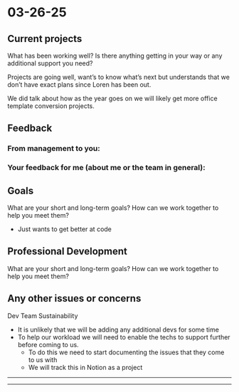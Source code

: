 # 03-26-25
## Current projects

What has been working well? Is there anything getting in your way or any additional support you need?

  

Projects are going well, want’s to know what’s next but understands that we don’t have exact plans since Loren has been out.

We did talk about how as the year goes on we will likely get more office template conversion projects.

## Feedback

### From management to you:

### Your feedback for me (about me or the team in general):

  

## Goals

What are your short and long-term goals? How can we work together to help you meet them?

- Just wants to get better at code

## Professional Development

What are your short and long-term goals? How can we work together to help you meet them?

  

## Any other issues or concerns

Dev Team Sustainability

- It is unlikely that we will be adding any additional devs for some time
- To help our workload we will need to enable the techs to support further before coming to us.
    - To do this we need to start documenting the issues that they come to us with
    - We will track this in Notion as a project

---
---
